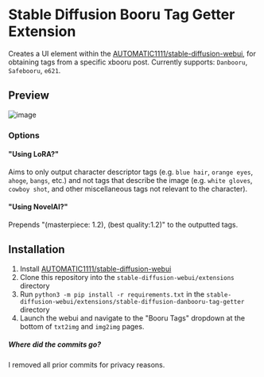 # Stable Diffusion Booru Tag Getter Extension

Creates a UI element within the [AUTOMATIC1111/stable-diffusion-webui](https://github.com/AUTOMATIC1111/stable-diffusion-webui), for obtaining tags from a specific xbooru post.
Currently supports: `Danbooru`, `Safebooru`, `e621`.

## Preview

![image](https://i.imgur.com/VRiWR23.png)

### Options

#### "Using LoRA?"

Aims to only output character descriptor tags (e.g. `blue hair`, `orange eyes`, `ahoge`, `bangs`, etc.) and not tags that describe the image (e.g. `white gloves`, `cowboy shot`, and other miscellaneous tags not relevant to the character).

#### "Using NovelAI?"

Prepends "(masterpiece: 1.2), (best quality:1.2)" to the outputted tags.

## Installation

1. Install [AUTOMATIC1111/stable-diffusion-webui](https://github.com/AUTOMATIC1111/stable-diffusion-webui)
2. Clone this repository into the `stable-diffusion-webui/extensions` directory
3. Run `python3 -m pip install -r requirements.txt` in the `stable-diffusion-webui/extensions/stable-diffusion-danbooru-tag-getter` directory
4. Launch the webui and navigate to the "Booru Tags" dropdown at the bottom of `txt2img` and `img2img` pages.

##### Where did the commits go?

I removed all prior commits for privacy reasons.
